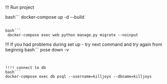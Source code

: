 !!! Run project


bash```
 docker-compose up -d --build 
```

bash```
 docker-compose exec web python manage.py migrate --noinput
```

!!! If you had problems during set up - try next command and try again from beginnig 
bash```
pose down -v
```


!!!! connect to db
bash```
docker-compose exec db psql --username=killjoys --dbname=killjoys
```
